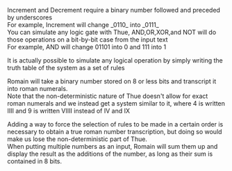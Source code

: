 Increment and Decrement require a binary number followed and preceded by underscores    
For example, Increment will change \_0110_ into \_0111_  
You can simulate any logic gate with Thue, AND,OR,XOR,and NOT will do those operations on a bit-by-bit case from the input text  
For example, AND will change 01101 into 0 and 111 into 1  
  
It is actually possible to simulate any logical operation by simply writing the truth table of the system as a set of rules  
  
Romain will take a binary number stored on 8 or less bits and transcript it into roman numerals.  
Note that the non-deterministic nature of Thue doesn't allow for exact roman numerals and we instead get a system similar to it,
where 4 is written IIII and 9 is written VIIII instead of IV and IX  
  
Adding a way to force the selection of rules to be made in a certain order is necessary to obtain a true roman number transcription, 
but doing so would make us lose the non-deterministic part of Thue.  
When putting multiple numbers as an input, Romain will sum them up and display the result as the additions of the number, as long as their sum is contained in 8 bits.  
